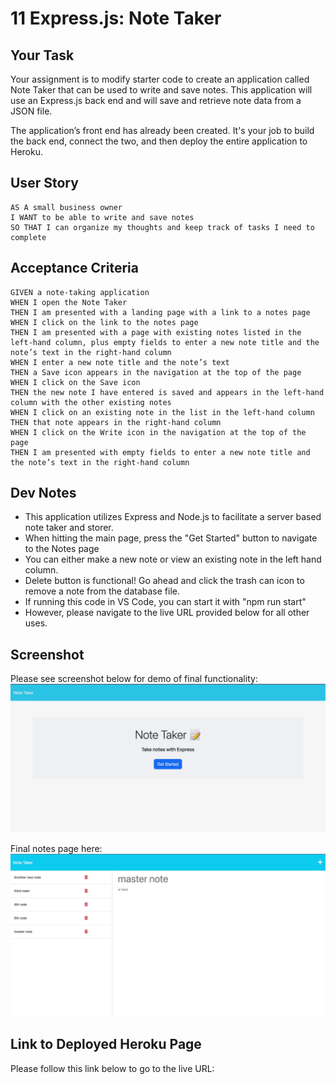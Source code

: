 # 11 Express.js: Note Taker

## Your Task

Your assignment is to modify starter code to create an application called Note Taker that can be used to write and save notes. This application will use an Express.js back end and will save and retrieve note data from a JSON file.

The application’s front end has already been created. It's your job to build the back end, connect the two, and then deploy the entire application to Heroku.


## User Story

```
AS A small business owner
I WANT to be able to write and save notes
SO THAT I can organize my thoughts and keep track of tasks I need to complete
```


## Acceptance Criteria

```
GIVEN a note-taking application
WHEN I open the Note Taker
THEN I am presented with a landing page with a link to a notes page
WHEN I click on the link to the notes page
THEN I am presented with a page with existing notes listed in the left-hand column, plus empty fields to enter a new note title and the note’s text in the right-hand column
WHEN I enter a new note title and the note’s text
THEN a Save icon appears in the navigation at the top of the page
WHEN I click on the Save icon
THEN the new note I have entered is saved and appears in the left-hand column with the other existing notes
WHEN I click on an existing note in the list in the left-hand column
THEN that note appears in the right-hand column
WHEN I click on the Write icon in the navigation at the top of the page
THEN I am presented with empty fields to enter a new note title and the note’s text in the right-hand column
```


## Dev Notes
- This application utilizes Express and Node.js to facilitate a server based note taker and storer.
- When hitting the main page, press the "Get Started" button to navigate to the Notes page
- You can either make a new note or view an existing note in the left hand column. 
- Delete button is functional! Go ahead and click the trash can icon to remove a note from the database file. 
- If running this code in VS Code, you can start it with "npm run start"
- However, please navigate to the live URL provided below for all other uses.


## Screenshot
Please see screenshot below for demo of final functionality:
![Final landing page](./Assets/final-landing.jpeg)

Final notes page here:
![Final notes page](./Assets/final-notes.jpeg)

## Link to Deployed Heroku Page
Please follow this link below to go to the live URL:

